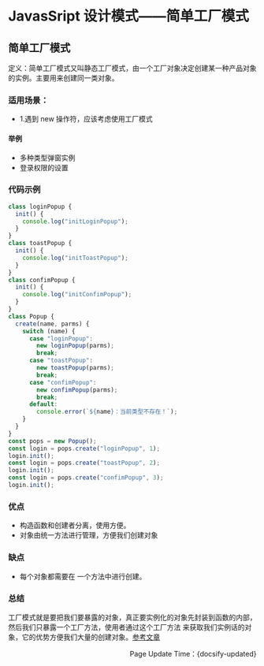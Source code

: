 # JavasSript 设计模式——简单工厂模式

## 简单工厂模式

定义：简单工厂模式又叫静态工厂模式，由一个工厂对象决定创建某一种产品对象的实例。主要用来创建同一类对象。

### 适用场景：

- 1.遇到 new 操作符，应该考虑使用工厂模式

#### 举例

- 多种类型弹窗实例
- 登录权限的设置

### 代码示例

```js
class loginPopup {
  init() {
    console.log("initLoginPopup");
  }
}
class toastPopup {
  init() {
    console.log("initToastPopup");
  }
}
class confimPopup {
  init() {
    console.log("initConfimPopup");
  }
}
class Popup {
  create(name, parms) {
    switch (name) {
      case "loginPopup":
        new loginPopup(parms);
        break;
      case "toastPopup":
        new toastPopup(parms);
        break;
      case "confimPopup":
        new confimPopup(parms);
        break;
      default:
        console.error(`${name}：当前类型不存在！`);
    }
  }
}
const pops = new Popup();
const login = pops.create("loginPopup", 1);
login.init();
const login = pops.create("toastPopup", 2);
login.init();
const login = pops.create("confimPopup", 3);
login.init();
```

### 优点

- 构造函数和创建者分离，使用方便。
- 对象由统一方法进行管理，方便我们创建对象

### 缺点

- 每个对象都需要在 一个方法中进行创建。

### 总结

工厂模式就是要把我们要暴露的对象，真正要实例化的对象先封装到函数的内部，然后我们只暴露一个工厂方法，使用者通过这个工厂方法 来获取我们实例话的对象，它的优势方便我们大量的创建对象。[参考文章](https://hejialianghe.github.io/)

<p align="right">Page Update Time：{docsify-updated}</p>
